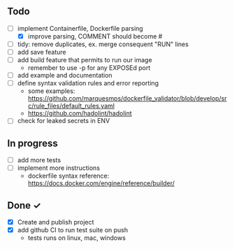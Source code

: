 ## Todo

- [ ] implement Containerfile, Dockerfile parsing
  - [x] improve parsing, COMMENT should become #
- [ ] tidy: remove duplicates, ex. merge consequent "RUN" lines
- [ ] add save feature
- [ ] add build feature that permits to run our image
  - remember to use -p for any EXPOSEd port
- [ ] add example and documentation
- [ ] define syntax validation rules and error reporting
  - some examples:  https://github.com/marquesmps/dockerfile_validator/blob/develop/src/rule_files/default_rules.yaml
  - https://github.com/hadolint/hadolint
- [ ] check for leaked secrets in ENV

## In progress

- [ ] add more tests
- [ ] implement more instructions
  - dockerfile syntax reference: https://docs.docker.com/engine/reference/builder/

## Done ✓

- [x] Create and publish project
- [x] add github CI to run test suite on push
  - tests runs on linux, mac, windows





